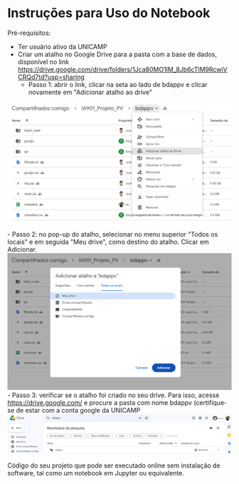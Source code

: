 # Instruções para Uso do Notebook

Pré-requisitos: 
- Ter usuário ativo da UNICAMP
- Criar um atalho no Google Drive para a pasta com a base de dados, disponível no link https://drive.google.com/drive/folders/1Jca80MO1lM_8Jb6cTlM9RcwiVCRQd7td?usp=sharing
    - Passo 1: abrir o link, clicar na seta ao lado de bdappv e clicar novamente em "Adicionar atalho ao drive"

![imagem assets 1](../assets/step1.png)
    - Passo 2: no pop-up do atalho, selecionar no menu superior "Todos os locais" e em seguida "Meu drive", como destino do atalho. Clicar em Adicionar.
![imagem assets 2](../assets/step2.png) 
    - Passo 3: verificar se o atalho foi criado no seu drive. Para isso, acesse https://drive.google.com/ e procure a pasta com nome bdappv (certifique-se de estar com a conta google da UNICAMP
![imagem assets 2](../assets/step3.png)   
    


Código do seu projeto que pode ser executado online sem instalação de software, tal como um notebook em Jupyter ou equivalente.
